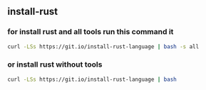 ## install-rust
### for install rust and all tools run this command it
```sh
curl -LSs https://git.io/install-rust-language | bash -s all
```
### or install rust without tools  
```sh
curl -LSs https://git.io/install-rust-language | bash
```